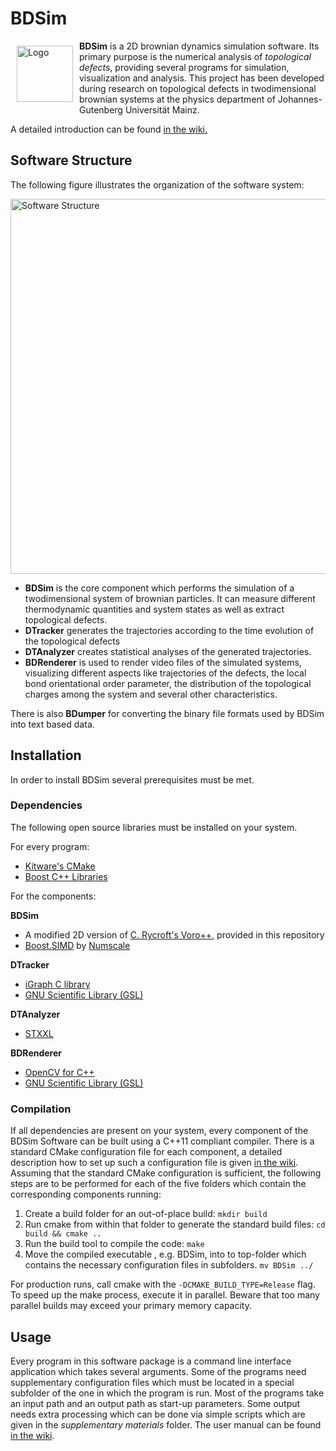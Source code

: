 # BDSim

<img src="https://cdn.rawgit.com/wiki/LarsHadidi/BDSim/res/img/Logo.svg" width="90" align="left" hspace="10" vspace="8" alt="Logo"/>

**BDSim** is a 2D brownian dynamics simulation software. Its primary purpose is the numerical analysis of *topological defects*, providing several programs for simulation, visualization and analysis. This project has been developed during research on topological defects in twodimensional brownian systems at the physics department of Johannes-Gutenberg Universität Mainz.

A detailed introduction can be found [in the wiki.](https://github.com/LarsHadidi/BDSim/wiki)

## Software Structure

The following figure illustrates the organization of the software system:

<img src="https://cdn.rawgit.com/wiki/LarsHadidi/BDSim/res/img/SoftwareArchitecture.svg" width="600" alt="Software Structure"/>

- **BDSim** is the core component which performs the simulation of a twodimensional system of brownian particles. It can measure different thermodynamic quantities and system states as well as extract topological defects.
- **DTracker** generates the trajectories according to the time evolution of the topological defects
- **DTAnalyzer** creates statistical analyses of the generated trajectories.
- **BDRenderer** is used to render video files of the simulated systems, visualizing different aspects like trajectories of the defects, the local bond orientational order parameter, the distribution of the topological charges among the system and several other characteristics.

There is also **BDumper** for converting the binary file formats used by BDSim into text based data.

## Installation

In order to install BDSim several prerequisites must be met.

### Dependencies

The following open source libraries must be installed on your system.

For every program:
- [Kitware's CMake](https://cmake.org/)
- [Boost C++ Libraries](http://www.boost.org/)

For the components:

**BDSim**
- A modified 2D version of [C. Rycroft's Voro++](http://math.lbl.gov/voro++/), provided in this repository
- [Boost.SIMD](https://github.com/NumScale/boost.simd) by [Numscale](https://www.numscale.com)

**DTracker**
- [iGraph C library](http://igraph.org/c/)
- [GNU Scientific Library (GSL)](http://www.gnu.org/software/gsl/)

**DTAnalyzer**
- [STXXL](http://stxxl.sourceforge.net/)

**BDRenderer**
- [OpenCV for C++](http://opencv.org/)
- [GNU Scientific Library (GSL)](http://www.gnu.org/software/gsl/)

### Compilation

If all dependencies are present on your system, every component of the BDSim Software can be built using a C++11 compliant compiler. There is a standard CMake configuration file for each component, a detailed description how to set up such a configuration file is given [in the wiki](https://github.com/LarsHadidi/BDSim/wiki).
Assuming that the standard CMake configuration is sufficient, the following steps are to be performed for each of the five folders which contain the corresponding  components  running:

1. Create a build folder for an out-of-place build: `mkdir build`
2. Run cmake from within that folder to generate the standard build files: `cd build && cmake ..`
3. Run the build tool to compile the code: `make`
4. Move the compiled executable , e.g. BDSim, into to top-folder which contains the necessary configuration files in subfolders. `mv BDSim ../`

For production runs, call cmake with the `-DCMAKE_BUILD_TYPE=Release` flag. To speed up the make process, execute it in parallel. Beware that too many parallel builds may exceed your primary memory capacity.

## Usage

Every program in this software package is a command line interface application which takes several arguments. Some of the programs need supplementary configuration files which must be located in a special subfolder of the one in which the program is run. Most of the programs take an input path and an output path as start-up parameters. Some output needs extra processing which can be done via simple scripts which are given in the *supplementary materials* folder. The user manual can be found [in the wiki](https://github.com/LarsHadidi/BDSim/wiki).
